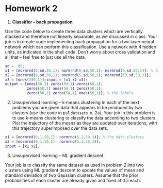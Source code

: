 # Homework 2

1. **Classifier – back propagation**

Use the code below to create three data clusters which are vertically stacked and therefore not linearly separable, as we discussed in class.  Your job is to create code implementing back propagation for a two layer neural network which can perform this classification.  Use a network with 4 hidden units, as indicated in the shell code. Don’t worry about cross validation and all that – feel free to just use all the data.

```matlab
sd = .85;
x1 = [normrnd(0,sd,50,1); normrnd(0,sd,50,1); normrnd(0,sd,50,1)]; % the input data
x2 = [normrnd(0,sd,50,1); normrnd(5,sd,50,1); normrnd(10,sd,50,1)];
x3 = [ones(150,1)];input = [x1 x2 x3];
output = [ones(50,1) zeros(50,1) zeros(50,1);
          zeros(50,1) ones(50,1) zeros(50,1);
          zeros(50,1) zeros(50,1) ones(50,1)]; % the labels
```

2. Unsupervised learning – k-means clustering
In each of the next problems you are given data that appears to be produced by two clusters (use the code in ps1 `datasets.m`, 2a).  Your job in this problem is to use k-means clustering to classify the data according to two clusters.  Plot the trajectory of the means as they are updated over iterations, with this trajectory superimposed over the data sets.

```matlab
x1 = [normrnd(0,1,50,1); normrnd(5,1,50,1)]; % the data clusters
x2 = [normrnd(0,1,50,1); normrnd(5,1,50,1)];
input = [x1 x2];
```


3. Unsupervised learning – ML gradient descent

Your job is to classify the same dataset as used in problem 2 into two clusters using ML gradient descent to update the values of mean and standard deviation of two Gaussian clusters.  Assume that the prior probabilities of each cluster are already given and fixed at 0.5 each.  
